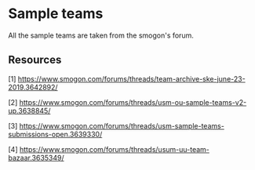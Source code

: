 # Sample teams
All the sample teams are taken from the smogon's forum.

## Resources
[1] https://www.smogon.com/forums/threads/team-archive-ske-june-23-2019.3642892/

[2] https://www.smogon.com/forums/threads/usm-ou-sample-teams-v2-up.3638845/

[3] https://www.smogon.com/forums/threads/usm-sample-teams-submissions-open.3639330/

[4] https://www.smogon.com/forums/threads/usum-uu-team-bazaar.3635349/
